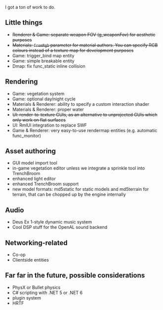 I got a ton of work to do.  

## Little things

* ~~Renderer & Game: separate weapon FOV (g_weaponFov) for aesthetic purposes~~
* ~~Materials: `fromRgb` parameter for material authors. You can specify RGB colours instead of a texture map for development purposes~~
* Game: trigger_bind map entity
* Game: simple breakable entity
* Dmap: fix func_static inline collision

## Rendering

* Game: vegetation system
* Game: optional day/night cycle
* Materials & Renderer: ability to specify a custom interaction shader
* Materials & Renderer: proper water
* ~~UI: render-to-texture GUIs, as an alternative to unprojected GUIs which only work on flat surfaces~~
* UI: RmlUI integration to replace SWF
* Game & Renderer: very easy-to-use rendermap entities (e.g. automatic func_monitor)

## Asset authoring

* GUI model import tool
* in-game vegetation editor unless we integrate a sprinkle tool into TrenchBroom
* enhanced light editor
* enhanced TrenchBroom support
* new model formats: md5static for static models and md5terrain for terrain, that can be chopped up by the engine internally

## Audio

* Deus Ex 1-style dynamic music system
* Cool DSP stuff for the OpenAL sound backend

## Networking-related

* Co-op
* Clientside entities

## Far far in the future, possible considerations

* PhysX or Bullet physics
* C# scripting with .NET 5 or .NET 6
* plugin system
* HRTF

